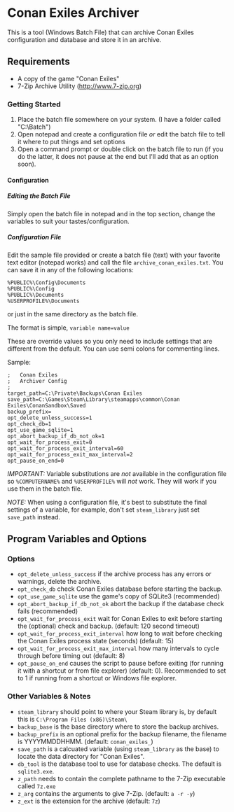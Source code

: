  
# Conan Exiles Archiver

This is a tool (Windows Batch File) that can archive Conan Exiles configuration and database and store it in an archive.


## Requirements

* A copy of the game "Conan Exiles"
* 7-Zip Archive Utility (http://www.7-zip.org)

### Getting Started

1. Place the batch file somewhere on your system.  (I have a folder called "C:\Batch")
2. Open notepad and create a configuration file *or* edit the batch file to tell it where to put things and set options
3. Open a command prompt or double click on the batch file to run (if you do the latter, it does not pause at the end but I'll add that as an option soon).

#### Configuration
##### Editing the Batch File
 
Simply open the batch file in notepad and in the top section, change the variables to suit your tastes/configuration.

##### Configuration File

Edit the sample file provided or create a batch file (text) with your favorite text editor (notepad works) and call the file `archive_conan_exiles.txt`.  You can save it in any of the following locations:

```
%PUBLIC%\Config\Documents
%PUBLIC%\Config
%PUBLIC%\Documents
%USERPROFILE%\Documents
```

or just in the same directory as the batch file.

The format is simple, `variable name=value`

These are override values so you only need to include settings that are different from the default.
You can use semi colons for commenting lines.

Sample:

```
;	Conan Exiles
;	Archiver Config
;
target_path=C:\Private\Backups\Conan Exiles
save_path=C:\Games\Steam\Library\steamapps\common\Conan Exiles\ConanSandbox\Saved
backup_prefix=
opt_delete_unless_success=1
opt_check_db=1
opt_use_game_sqlite=1
opt_abort_backup_if_db_not_ok=1
opt_wait_for_process_exit=0
opt_wait_for_process_exit_interval=60
opt_wait_for_process_exit_max_interval=2
opt_pause_on_end=0
```

*IMPORTANT:* Variable substitutions are *not* available in the configuration file so `%COMPUTERNAME%` and `%USERPROFILE%` will *not* work.  They will work if you use them in the batch file.

*NOTE:* When using a configuration file, it's best to substitute the final settings of a variable, for example, don't set `steam_library` just set `save_path` instead.


## Program Variables and Options

### Options

* `opt_delete_unless_success` if the archive process has any errors or warnings, delete the archive.
* `opt_check_db` check Conan Exiles database before starting the backup.
* `opt_use_game_sqlite` use the game's copy of SQLite3 (recommended)
* `opt_abort_backup_if_db_not_ok` abort the backup if the database check fails (recommended)
* `opt_wait_for_process_exit` wait for Conan Exiles to exit before starting the (optional) check and backup. (default: 120 second timeout)
* `opt_wait_for_process_exit_interval` how long to wait before checking the Conan Exiles process state (seconds) (default: 15)
* `opt_wait_for_process_exit_max_interval` how many intervals to cycle through before timing out (default: 8)
* `opt_pause_on_end` causes the script to pause before exiting (for running it with a shortcut or from file explorer) (default: 0).  Recommended to set to 1 if running from a shortcut or Windows file explorer.

### Other Variables & Notes

* `steam_library` should point to where your Steam library is, by default this is `C:\Program Files (x86)\Steam\`
* `backup_base` is the base directory where to store the backup archives.
* `backup_prefix` is an optional prefix for the backup filename, the filename is YYYYMMDDHHMM. (default: `conan_exiles_`)
* `save_path` is a calcuated variable (using `steam_library` as the base) to locate the data directory for "Conan Exiles".
* `db_tool` is the database tool to use for database checks.  The default is `sqlite3.exe`.
* `z_path` needs to contain the complete pathname to the 7-Zip executable called `7z.exe`
* `z_arg` contains the arguments to give 7-Zip. (default: `a -r -y`)
* `z_ext` is the extension for the archive (default: `7z`)
